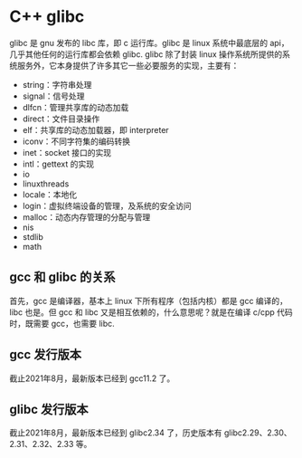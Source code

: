 # C++ glibc

glibc 是 gnu 发布的 libc 库，即 c 运行库。glibc 是 linux 系统中最底层的 api，几乎其他任何的运行库都会依赖 glibc. glibc 除了封装 linux 操作系统所提供的系统服务外，它本身提供了许多其它一些必要服务的实现，主要有：

- string：字符串处理
- signal：信号处理
- dlfcn：管理共享库的动态加载
- direct：文件目录操作
- elf：共享库的动态加载器，即 interpreter
- iconv：不同字符集的编码转换
- inet：socket 接口的实现
- intl：gettext 的实现
- io
- linuxthreads
- locale：本地化
- login：虚拟终端设备的管理，及系统的安全访问
- malloc：动态内存管理的分配与管理
- nis
- stdlib
- math

## gcc 和 glibc 的关系

首先，gcc 是编译器，基本上 linux 下所有程序（包括内核）都是 gcc 编译的，libc 也是。但 gcc 和 libc 又是相互依赖的，什么意思呢？就是在编译 c/cpp 代码时，既需要 gcc，也需要 libc.

## gcc 发行版本

截止2021年8月，最新版本已经到 gcc11.2 了。

## glibc 发行版本

截止2021年8月，最新版本已经到 glibc2.34 了，历史版本有 glibc2.29、2.30、2.31、2.32、2.33 等。